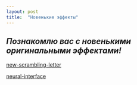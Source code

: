 ```yaml
---
layout: post
title:  "Новенькие эффекты"
---
```


## *Познакомлю вас с новенькими оригинальными эффектами!*

[new-scrambling-letter](https://uzundemir.github.io/new-scrambling-letter/)

[neural-interface](https://uzundemir.github.io/ho)
